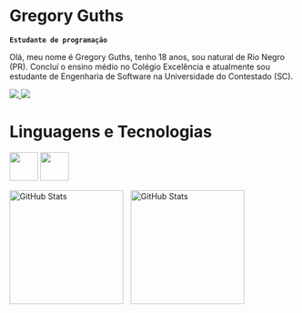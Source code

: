 # Gregory Guths

**`Estudante de programação`**

Olá, meu nome é Gregory Guths, tenho 18 anos, sou natural de Rio Negro (PR). Concluí o ensino médio no Colégio Excelência e atualmente sou estudante de Engenharia de Software na Universidade do Contestado (SC).

<a href="https://www.linkedin.com/in/gregory-guths-521349345/" alvo="_em branco"><img src="https://img.shields.io/badge/-LinkedIn-%230077B5?style=for-the-badge&logo=linkedin&logoColor=white" alvo="_em branco">
</a>
<a href="https://www.youtube.com/@Guthsss" alvo="_em branco"><img src="https://img.shields.io/badge/YouTube-FF0000?style=for-the-badge&logo=youtube&logoColor=white" alvo="_em branco">
</a>

##

# Linguagens e Tecnologias


<img src="https://cdn.jsdelivr.net/gh/devicons/devicon@latest/icons/java/java-original.svg" width="50" height="50"
/>
<img src="https://cdn.jsdelivr.net/gh/devicons/devicon@latest/icons/html5/html5-original.svg" width="50" height="50" 
/>

<p>
 
  <img 
    align="left" 
    alt="GitHub Stats" 
    height="200" 
    style="padding-right: 10px;" 
    src="https://github-readme-stats.vercel.app/api?username=Guthsss&show_icons=true&theme=dark&include_all_commits=true&locale=pt-br" 
  />

<img 
      align="left" 
      alt="GitHub Stats" 
      height="200" 
      src="https://github-readme-stats.vercel.app/api/top-langs/?username=Guthsss&theme=dark&layout=compact&custom_title=Tecnologias&langs_count=9" 
  />

</p>





